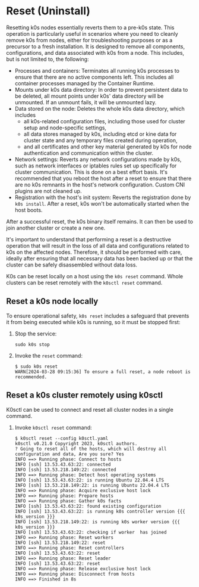 <!--
SPDX-FileCopyrightText: 2021 k0s authors
SPDX-License-Identifier: CC-BY-SA-4.0
-->

# Reset (Uninstall)

Resetting k0s nodes essentially reverts them to a pre-k0s state. This operation
is particularly useful in scenarios where you need to cleanly remove k0s from
nodes, either for troubleshooting purposes or as a precursor to a fresh
installation. It is designed to remove all components, configurations, and data
associated with k0s from a node. This includes, but is not limited to, the
following:

* Processes and containers: Terminates all running k0s processes to ensure that
  there are no active components left. This includes all container processes
  managed by the Container Runtime.
* Mounts under k0s data directory: In order to prevent persistent data to be
  deleted, all mount points under k0s' data directory will be unmounted. If an
  unmount fails, it will be unmounted lazy.
* Data stored on the node: Deletes the whole k0s data directory, which includes
  * all k0s-related configuration files, including those used for cluster setup
    and node-specific settings,
  * all data stores managed by k0s, including etcd or kine data for cluster
    state and any temporary files created during operation,
  * and all certificates and other key material generated by k0s for node
    authentication and communication within the cluster.
* Network settings: Reverts any network configurations made by k0s, such as
  network interfaces or iptables rules set up specifically for cluster
  communication. This is done on a best effort basis. It's recommended that you
  reboot the host after a reset to ensure that there are no k0s remnants in the
  host's network configuration. Custom CNI plugins are not cleaned up.
* Registration with the host's init system: Reverts the registration done by
  `k0s install`. After a reset, k0s won't be automatically started when the
  host boots.

After a successful reset, the k0s binary itself remains. It can then be used to
join another cluster or create a new one.

It's important to understand that performing a reset is a destructive operation
that will result in the loss of all data and configurations related to k0s on
the affected nodes. Therefore, it should be performed with care, ideally after
ensuring that all necessary data has been backed up or that the cluster can be
safely disassembled without data loss.

K0s can be reset locally on a host using the `k0s reset` command. Whole clusters
can be reset remotely with the `k0sctl reset` command.

## Reset a k0s node locally

To ensure operational safety, `k0s reset` includes a safeguard that prevents it
from being executed while k0s is running, so it must be stopped first:

1. Stop the service:

    ```console
    sudo k0s stop
    ```

2. Invoke the `reset` command:

    ```console
    $ sudo k0s reset
    WARN[2024-03-28 09:15:36] To ensure a full reset, a node reboot is recommended.
    ```

## Reset a k0s cluster remotely using k0sctl

K0sctl can be used to connect and reset all cluster nodes in a single command.

1. Invoke `k0sctl reset` command:

    ```console
    $ k0sctl reset --config k0sctl.yaml
    k0sctl v0.21.0 Copyright 2023, k0sctl authors.
    ? Going to reset all of the hosts, which will destroy all configuration and data, Are you sure? Yes
    INFO ==> Running phase: Connect to hosts
    INFO [ssh] 13.53.43.63:22: connected
    INFO [ssh] 13.53.218.149:22: connected
    INFO ==> Running phase: Detect host operating systems
    INFO [ssh] 13.53.43.63:22: is running Ubuntu 22.04.4 LTS
    INFO [ssh] 13.53.218.149:22: is running Ubuntu 22.04.4 LTS
    INFO ==> Running phase: Acquire exclusive host lock
    INFO ==> Running phase: Prepare hosts
    INFO ==> Running phase: Gather k0s facts
    INFO [ssh] 13.53.43.63:22: found existing configuration
    INFO [ssh] 13.53.43.63:22: is running k0s controller version {{{ k0s_version }}}
    INFO [ssh] 13.53.218.149:22: is running k0s worker version {{{ k0s_version }}}
    INFO [ssh] 13.53.43.63:22: checking if worker  has joined
    INFO ==> Running phase: Reset workers
    INFO [ssh] 13.53.218.149:22: reset
    INFO ==> Running phase: Reset controllers
    INFO [ssh] 13.53.43.63:22: reset
    INFO ==> Running phase: Reset leader
    INFO [ssh] 13.53.43.63:22: reset
    INFO ==> Running phase: Release exclusive host lock
    INFO ==> Running phase: Disconnect from hosts
    INFO ==> Finished in 8s
    ```
